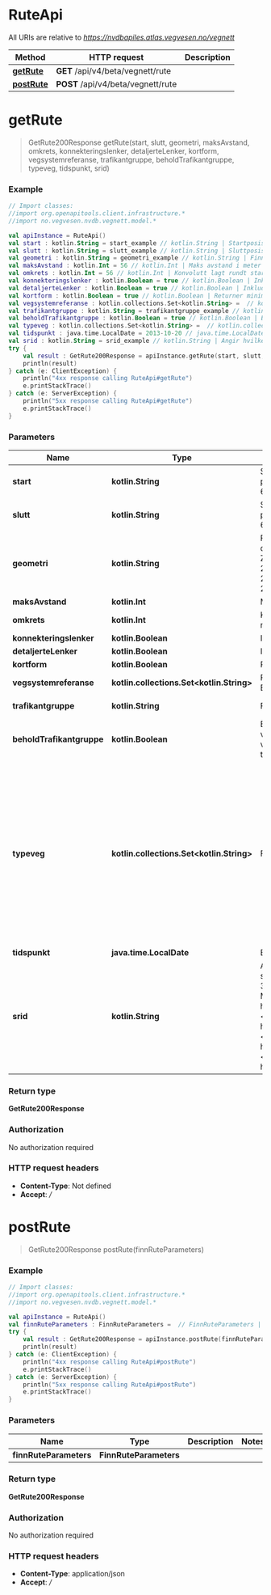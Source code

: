 # RuteApi

All URIs are relative to *https://nvdbapiles.atlas.vegvesen.no/vegnett*

| Method                              | HTTP request                       | Description |
| ----------------------------------- | ---------------------------------- | ----------- |
| [**getRute**](RuteApi.md#getRute)   | **GET** /api/v4/beta/vegnett/rute  |
| [**postRute**](RuteApi.md#postRute) | **POST** /api/v4/beta/vegnett/rute |

<a id="getRute"></a>

# **getRute**

> GetRute200Response getRute(start, slutt, geometri, maksAvstand, omkrets, konnekteringslenker, detaljerteLenker, kortform, vegsystemreferanse, trafikantgruppe, beholdTrafikantgruppe, typeveg, tidspunkt, srid)

### Example

```kotlin
// Import classes:
//import org.openapitools.client.infrastructure.*
//import no.vegvesen.nvdb.vegnett.model.*

val apiInstance = RuteApi()
val start : kotlin.String = start_example // kotlin.String | Startposisjon som et punkt eller posisjon@veglenkesekvens.  Eksempler: `226761.786, 6564469.3787` `0.1@1234`
val slutt : kotlin.String = slutt_example // kotlin.String | Sluttposisjon som et punkt eller posisjon@veglenkesekvens.  Eksempler: `226855.034, 6564472.225` `0.9@4321`
val geometri : kotlin.String = geometri_example // kotlin.String | Finn sammenhengende vegnett som passer med denne geometrien.  Eksempel: `LINESTRING Z(226778.2 6564468.6 5, 226747.1 6564470.1 5, 226717.5 6564466.4 5, 226705.9 6564462.7 6.2, 226687.2 6564462.9 6, 226657.7 6564460.7 6, 226628.5 6564459.5 6, 226611.3 6564459.6 6.2)`
val maksAvstand : kotlin.Int = 56 // kotlin.Int | Maks avstand i meter til veglenker.  Standardverdi: `10`
val omkrets : kotlin.Int = 56 // kotlin.Int | Konvolutt lagt rundt start- og slutt-punkt for å beregne rute.  Standardverdi: `200`
val konnekteringslenker : kotlin.Boolean = true // kotlin.Boolean | Inkluder konnekteringslenker.  Standardverdi: `true`
val detaljerteLenker : kotlin.Boolean = true // kotlin.Boolean | Inkluder detaljerte lenker.  Standardverdi: `false`
val kortform : kotlin.Boolean = true // kotlin.Boolean | Returner minimal respons.  Standardverdi: `false`
val vegsystemreferanse : kotlin.collections.Set<kotlin.String> =  // kotlin.collections.Set<kotlin.String> | Filtrer på vegsystemreferanse. Kommaseparert liste.  Eksempler: `EV6` `R` `F`
val trafikantgruppe : kotlin.String = trafikantgruppe_example // kotlin.String | Filtrer på trafikantgruppe.
val beholdTrafikantgruppe : kotlin.Boolean = true // kotlin.Boolean | Behold trafikantgruppe gjennom ruten. Trafikantgruppe velges fra første og siste punkt i ruten, om de er ulike velges K (kjørende). Overstyres av parameteren trafikantgruppe.  Standardverdi: `false`
val typeveg : kotlin.collections.Set<kotlin.String> =  // kotlin.collections.Set<kotlin.String> | Filtrer på type veg. Kommaseparert liste.
val tidspunkt : java.time.LocalDate = 2013-10-20 // java.time.LocalDate | Begrens spørring til dette tidspunktet.
val srid : kotlin.String = srid_example // kotlin.String | Angir hvilket geografisk referansesystem geometrien skal returneres i. Utdata i UTM-formater begrenses til 3 desimaler, 4326/WGS84 begrenses til 8 desimaler. Mer informasjon: <a href='https://epsg.io/5972'>EPSG:5972</a> <a href='https://epsg.io/5973'>EPSG:5973</a> <a href='https://epsg.io/5975'>EPSG:5975</a> <a href='https://epsg.io/4326'>EPSG:4326</a>.
try {
    val result : GetRute200Response = apiInstance.getRute(start, slutt, geometri, maksAvstand, omkrets, konnekteringslenker, detaljerteLenker, kortform, vegsystemreferanse, trafikantgruppe, beholdTrafikantgruppe, typeveg, tidspunkt, srid)
    println(result)
} catch (e: ClientException) {
    println("4xx response calling RuteApi#getRute")
    e.printStackTrace()
} catch (e: ServerException) {
    println("5xx response calling RuteApi#getRute")
    e.printStackTrace()
}
```

### Parameters

| Name                      | Type                                            | Description                                                                                                                                                                                                                                                                                                                                                                                                                                                             | Notes                                                                                                                                                                                                   |
| ------------------------- | ----------------------------------------------- | ----------------------------------------------------------------------------------------------------------------------------------------------------------------------------------------------------------------------------------------------------------------------------------------------------------------------------------------------------------------------------------------------------------------------------------------------------------------------- | ------------------------------------------------------------------------------------------------------------------------------------------------------------------------------------------------------- |
| **start**                 | **kotlin.String**                               | Startposisjon som et punkt eller posisjon@veglenkesekvens. Eksempler: &#x60;226761.786, 6564469.3787&#x60; &#x60;0.1@1234&#x60;                                                                                                                                                                                                                                                                                                                                         | [optional]                                                                                                                                                                                              |
| **slutt**                 | **kotlin.String**                               | Sluttposisjon som et punkt eller posisjon@veglenkesekvens. Eksempler: &#x60;226855.034, 6564472.225&#x60; &#x60;0.9@4321&#x60;                                                                                                                                                                                                                                                                                                                                          | [optional]                                                                                                                                                                                              |
| **geometri**              | **kotlin.String**                               | Finn sammenhengende vegnett som passer med denne geometrien. Eksempel: &#x60;LINESTRING Z(226778.2 6564468.6 5, 226747.1 6564470.1 5, 226717.5 6564466.4 5, 226705.9 6564462.7 6.2, 226687.2 6564462.9 6, 226657.7 6564460.7 6, 226628.5 6564459.5 6, 226611.3 6564459.6 6.2)&#x60;                                                                                                                                                                                     | [optional]                                                                                                                                                                                              |
| **maksAvstand**           | **kotlin.Int**                                  | Maks avstand i meter til veglenker. Standardverdi: &#x60;10&#x60;                                                                                                                                                                                                                                                                                                                                                                                                       | [optional]                                                                                                                                                                                              |
| **omkrets**               | **kotlin.Int**                                  | Konvolutt lagt rundt start- og slutt-punkt for å beregne rute. Standardverdi: &#x60;200&#x60;                                                                                                                                                                                                                                                                                                                                                                           | [optional]                                                                                                                                                                                              |
| **konnekteringslenker**   | **kotlin.Boolean**                              | Inkluder konnekteringslenker. Standardverdi: &#x60;true&#x60;                                                                                                                                                                                                                                                                                                                                                                                                           | [optional]                                                                                                                                                                                              |
| **detaljerteLenker**      | **kotlin.Boolean**                              | Inkluder detaljerte lenker. Standardverdi: &#x60;false&#x60;                                                                                                                                                                                                                                                                                                                                                                                                            | [optional]                                                                                                                                                                                              |
| **kortform**              | **kotlin.Boolean**                              | Returner minimal respons. Standardverdi: &#x60;false&#x60;                                                                                                                                                                                                                                                                                                                                                                                                              | [optional]                                                                                                                                                                                              |
| **vegsystemreferanse**    | **kotlin.collections.Set&lt;kotlin.String&gt;** | Filtrer på vegsystemreferanse. Kommaseparert liste. Eksempler: &#x60;EV6&#x60; &#x60;R&#x60; &#x60;F&#x60;                                                                                                                                                                                                                                                                                                                                                              | [optional]                                                                                                                                                                                              |
| **trafikantgruppe**       | **kotlin.String**                               | Filtrer på trafikantgruppe.                                                                                                                                                                                                                                                                                                                                                                                                                                             | [optional] [enum: K, G]                                                                                                                                                                                 |
| **beholdTrafikantgruppe** | **kotlin.Boolean**                              | Behold trafikantgruppe gjennom ruten. Trafikantgruppe velges fra første og siste punkt i ruten, om de er ulike velges K (kjørende). Overstyres av parameteren trafikantgruppe. Standardverdi: &#x60;false&#x60;                                                                                                                                                                                                                                                         | [optional]                                                                                                                                                                                              |
| **typeveg**               | **kotlin.collections.Set&lt;kotlin.String&gt;** | Filtrer på type veg. Kommaseparert liste.                                                                                                                                                                                                                                                                                                                                                                                                                               | [optional] [enum: Enkel bilveg, Kanalisert veg, Rampe, Rundkjøring, Bilferje, Gang- og sykkelveg, Sykkelveg, Gangveg, Gågate, Fortau, Trapp, Gangfelt, Gatetun, Passasjerferje, Traktorveg, Sti, Annet] |
| **tidspunkt**             | **java.time.LocalDate**                         | Begrens spørring til dette tidspunktet.                                                                                                                                                                                                                                                                                                                                                                                                                                 | [optional]                                                                                                                                                                                              |
| **srid**                  | **kotlin.String**                               | Angir hvilket geografisk referansesystem geometrien skal returneres i. Utdata i UTM-formater begrenses til 3 desimaler, 4326/WGS84 begrenses til 8 desimaler. Mer informasjon: &lt;a href&#x3D;&#39;https://epsg.io/5972&#39;&gt;EPSG:5972&lt;/a&gt; &lt;a href&#x3D;&#39;https://epsg.io/5973&#39;&gt;EPSG:5973&lt;/a&gt; &lt;a href&#x3D;&#39;https://epsg.io/5975&#39;&gt;EPSG:5975&lt;/a&gt; &lt;a href&#x3D;&#39;https://epsg.io/4326&#39;&gt;EPSG:4326&lt;/a&gt;. | [optional] [enum: 5972, 5973, 5975, 4326]                                                                                                                                                               |

### Return type

**GetRute200Response**

### Authorization

No authorization required

### HTTP request headers

- **Content-Type**: Not defined
- **Accept**: _/_

<a id="postRute"></a>

# **postRute**

> GetRute200Response postRute(finnRuteParameters)

### Example

```kotlin
// Import classes:
//import org.openapitools.client.infrastructure.*
//import no.vegvesen.nvdb.vegnett.model.*

val apiInstance = RuteApi()
val finnRuteParameters : FinnRuteParameters =  // FinnRuteParameters |
try {
    val result : GetRute200Response = apiInstance.postRute(finnRuteParameters)
    println(result)
} catch (e: ClientException) {
    println("4xx response calling RuteApi#postRute")
    e.printStackTrace()
} catch (e: ServerException) {
    println("5xx response calling RuteApi#postRute")
    e.printStackTrace()
}
```

### Parameters

| Name                   | Type                   | Description | Notes |
| ---------------------- | ---------------------- | ----------- | ----- |
| **finnRuteParameters** | **FinnRuteParameters** |             |

### Return type

**GetRute200Response**

### Authorization

No authorization required

### HTTP request headers

- **Content-Type**: application/json
- **Accept**: _/_
